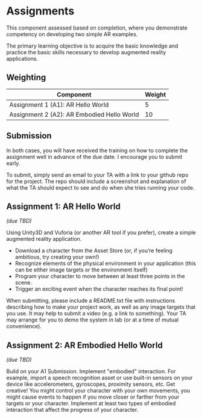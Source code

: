 # Assignments

This component assessed based on completion, where you demonstrate competency on developing two simple AR examples.

The primary learning objective is to acquire the basic knowledge and practice the basic skills necessary to develop augmented reality applications.

## Weighting

| Component                                     | Weight |
|-----------------------------------------------|-----|
| Assignment 1 (A1): AR Hello World             | 5   |
| Assignment 2 (A2): AR Embodied Hello World    | 10  |

## Submission

In both cases, you will have received the training on how to complete the assignment well in advance of the due date. I encourage you to submit early.

To submit, simply send an email to your TA with a link to your github repo for the project. The repo should include a screenshot and explanation of what the TA should expect to see and do when she tries running your code.

## Assignment 1: AR Hello World

_(due TBD)_

Using Unity3D and Vuforia (or another AR tool if you prefer), create a simple augmented reality application.

* Download a character from the Asset Store (or, if you’re feeling ambitious, try creating your own!)
* Recognize elements of the physical environment in your application (this can be either image targets or the environment itself)
* Program your character to move between at least three points in the scene.
* Trigger an exciting event when the character reaches its final point!

When submitting, please include a README.txt file with instructions describing how to make your project work, as well as any image targets that you use. It may help to submit a video (e.g. a link to something). Your TA may arrange for you to demo the system in lab (or at a time of mutual convenience).

## Assignment 2: AR Embodied Hello World

_(due TBD)_

Build on your A1 Submission. Implement "embodied" interaction. For example, import a speech recognition asset or use built-in sensors on your device like accelerometers, gyroscopes, proximity sensors, etc. Get creative! You might control your character with your own movements, you might cause events to happen if you move closer or farther from your targets or your character. Implement at least two types of embodied interaction that affect the progress of your character.
